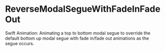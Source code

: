 # ReverseModalSegueWithFadeInFadeOut

Swift Animation: Animating a top to bottom modal segue to override the default bottom up modal segue with fade in/fade out animations as the segue occurs.
